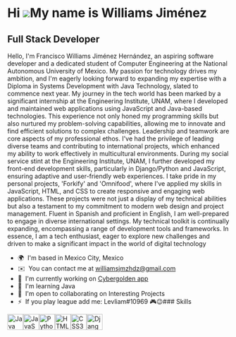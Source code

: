 Hi ![](https://user-images.githubusercontent.com/18350557/176309783-0785949b-9127-417c-8b55-ab5a4333674e.gif)My name is Williams Jiménez
========================================================================================================================================

Full Stack Developer
--------------------

Hello, I'm Francisco Williams Jiménez Hernández, an aspiring software developer and a dedicated student of Computer Engineering at the National Autonomous University of Mexico. My passion for technology drives my ambition, and I'm eagerly looking forward to expanding my expertise with a Diploma in Systems Development with Java Technology, slated to commence next year. My journey in the tech world has been marked by a significant internship at the Engineering Institute, UNAM, where I developed and maintained web applications using JavaScript and Java-based technologies. This experience not only honed my programming skills but also nurtured my problem-solving capabilities, allowing me to innovate and find efficient solutions to complex challenges. Leadership and teamwork are core aspects of my professional ethos. I've had the privilege of leading diverse teams and contributing to international projects, which enhanced my ability to work effectively in multicultural environments. During my social service stint at the Engineering Institute, UNAM, I further developed my front-end development skills, particularly in Django/Python and JavaScript, ensuring adaptive and user-friendly web experiences. I take pride in my personal projects, 'Forkify' and 'Omnifood', where I've applied my skills in JavaScript, HTML, and CSS to create responsive and engaging web applications. These projects were not just a display of my technical abilities but also a testament to my commitment to modern web design and project management. Fluent in Spanish and proficient in English, I am well-prepared to engage in diverse international settings. My technical toolkit is continually expanding, encompassing a range of development tools and frameworks. In essence, I am a tech enthusiast, eager to explore new challenges and driven to make a significant impact in the world of digital technology

*   🌍  I'm based in Mexico City, Mexico
*   ✉️  You can contact me at [williamsjmzhdz@gmail.com](mailto:williamsjmzhdz@gmail.com)
*   🚀  I'm currently working on [Cybergolden app](http://cybergolden-env-1.eba-ddjdy69g.us-east-2.elasticbeanstalk.com/)
*   🧠  I'm learning Java
*   🤝  I'm open to collaborating on Interesting Projects
*   ⚡  If you play league add me: Levliam#10969 🎮😉### Skills 
<p align="left">
<a href="https://www.oracle.com/java/" target="_blank" rel="noreferrer"><img src="https://raw.githubusercontent.com/danielcranney/readme-generator/main/public/icons/skills/java-colored.svg" width="36" height="36" alt="Java" /></a><a href="https://developer.mozilla.org/en-US/docs/Web/JavaScript" target="_blank" rel="noreferrer"><img src="https://raw.githubusercontent.com/danielcranney/readme-generator/main/public/icons/skills/javascript-colored.svg" width="36" height="36" alt="JavaScript" /></a><a href="https://www.python.org/" target="_blank" rel="noreferrer"><img src="https://raw.githubusercontent.com/danielcranney/readme-generator/main/public/icons/skills/python-colored.svg" width="36" height="36" alt="Python" /></a><a href="https://developer.mozilla.org/en-US/docs/Glossary/HTML5" target="_blank" rel="noreferrer"><img src="https://raw.githubusercontent.com/danielcranney/readme-generator/main/public/icons/skills/html5-colored.svg" width="36" height="36" alt="HTML5" /></a><a href="https://www.w3.org/TR/CSS/#css" target="_blank" rel="noreferrer"><img src="https://raw.githubusercontent.com/danielcranney/readme-generator/main/public/icons/skills/css3-colored.svg" width="36" height="36" alt="CSS3" /></a><a href="https://www.djangoproject.com/" target="_blank" rel="noreferrer"><img src="https://raw.githubusercontent.com/danielcranney/readme-generator/main/public/icons/skills/django-colored.svg" width="36" height="36" alt="Django" /></a>
                    </p>
                    
